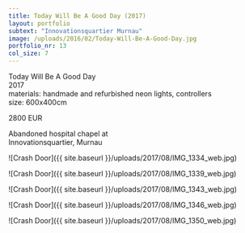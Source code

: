 ```yaml
---
title: Today Will Be A Good Day (2017)
layout: portfolio
subtext: "Innovationsquartier Murnau"
image: /uploads/2016/02/Today-Will-Be-A-Good-Day.jpg
portfolio_nr: 13
col_size: 7
---
```

Today Will Be A Good Day  
2017  
materials: handmade and refurbished neon lights, controllers  
size: 600x400cm

2800 EUR

Abandoned hospital chapel at  
Innovationsquartier, Murnau

![Crash Door]({{ site.baseurl }}/uploads/2017/08/IMG_1334_web.jpg)

![Crash Door]({{ site.baseurl }}/uploads/2017/08/IMG_1339_web.jpg)

![Crash Door]({{ site.baseurl }}/uploads/2017/08/IMG_1343_web.jpg)

![Crash Door]({{ site.baseurl }}/uploads/2017/08/IMG_1346_web.jpg)

![Crash Door]({{ site.baseurl }}/uploads/2017/08/IMG_1350_web.jpg)